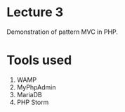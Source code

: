 # Lecture 3
Demonstration of pattern MVC in PHP.

# Tools used
1. WAMP
2. MyPhpAdmin
3. MariaDB
4. PHP Storm
